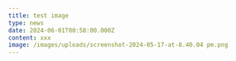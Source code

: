 ```yaml
---
title: test image
type: news
date: 2024-06-01T00:58:00.000Z
content: xxx
image: /images/uploads/screenshot-2024-05-17-at-8.40.04 pm.png
---
```

